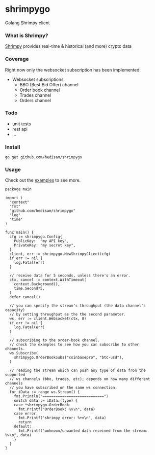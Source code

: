 # shrimpygo
Golang Shrimpy client

### What is Shrimpy?
[Shrimpy](https://developers.shrimpy.io) provides real-time & historical (and more) crypto data

### Coverage
Right now only the websocket subscription has been implemented.
* Websocket subscriptions
    * BBO (Best Bid Offer) channel
    * Order book channel
    * Trades channel
    * Orders channel
    
### Todo
* unit tests
* rest api
* ...

### Install
`go get github.com/hedisam/shrimpygo`

### Usage
Check out the [examples](https://github.com/hedisam/shrimpygo/tree/main/examples) to see more. 

```golang
package main

import (
  "context"
  "fmt"
  "github.com/hedisam/shrimpygo"
  "log"
  "time"
)

func main() {
  cfg := shrimpygo.Config{
    PublicKey:  "my API key",
    PrivateKey: "my secret key",
  }
  client, err := shrimpygo.NewShrimpyClient(cfg)
  if err != nil {
    log.Fatal(err)
  }

  // receive data for 5 seconds, unless there's an error.
  ctx, cancel := context.WithTimeout(
    context.Background(),
    time.Second*5,
  )
  defer cancel()

  // you can specify the stream's throughput (the data channel's capacity)
  // by setting throughput as the the second parameter.
  ws, err := client.Websocket(ctx, 0)
  if err != nil {
    log.Fatal(err)
  }

  // subscribing to the order-book channel.  
  // check the examples to see how you can subscribe to other channels.
  ws.Subscribe(
    shrimpygo.OrderBookSubs("coinbasepro", "btc-usd"),
  )

  // reading the stream which can push any type of data from the supported
  // ws channels (bbo, trades, etc); depends on how many different channels 
  // you have subscribed on the same ws connection.
  for iData := range ws.Stream() {
    fmt.Println("============================")
    switch data := iData.(type) {
    case *shrimpygo.OrderBook:
      fmt.Printf("OrderBook: %v\n", data)
    case error:
      fmt.Printf("shrimpy error: %+v\n", data)
      return
    default:
      fmt.Printf("unknown/unwanted data received from the stream: %v\n", data)
    }
  }
}
```
